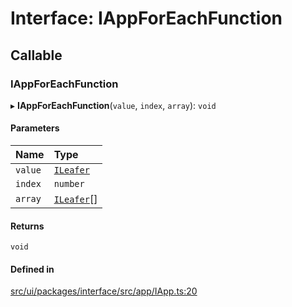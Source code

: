 # Interface: IAppForEachFunction

## Callable

### IAppForEachFunction

▸ **IAppForEachFunction**(`value`, `index`, `array`): `void`

#### Parameters

| Name | Type |
| :------ | :------ |
| `value` | [`ILeafer`](ILeafer.md) |
| `index` | `number` |
| `array` | [`ILeafer`](ILeafer.md)[] |

#### Returns

`void`

#### Defined in

[src/ui/packages/interface/src/app/IApp.ts:20](https://github.com/leaferjs/leafer-ui/blob/bf25826307b66b28129b03872bb2832c8787db48/packages/interface/src/app/IApp.ts#L20)
